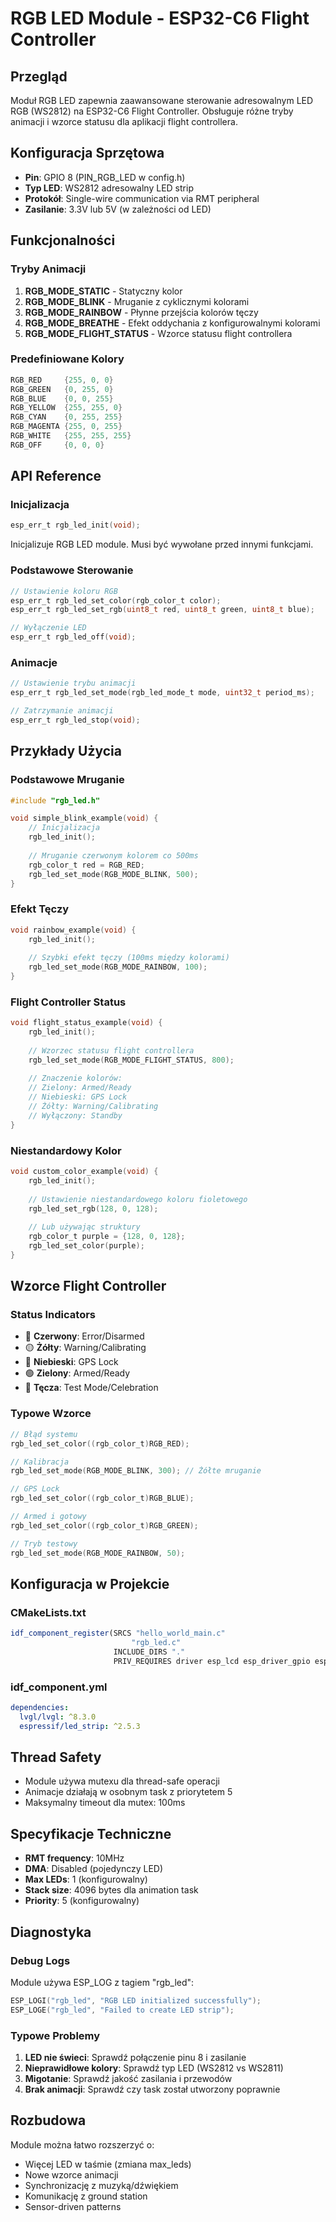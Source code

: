 # RGB LED Module - ESP32-C6 Flight Controller

## Przegląd
Moduł RGB LED zapewnia zaawansowane sterowanie adresowalnym LED RGB (WS2812) na ESP32-C6 Flight Controller. Obsługuje różne tryby animacji i wzorce statusu dla aplikacji flight controllera.

## Konfiguracja Sprzętowa
- **Pin**: GPIO 8 (PIN_RGB_LED w config.h)
- **Typ LED**: WS2812 adresowalny LED strip
- **Protokół**: Single-wire communication via RMT peripheral
- **Zasilanie**: 3.3V lub 5V (w zależności od LED)

## Funkcjonalności

### Tryby Animacji
1. **RGB_MODE_STATIC** - Statyczny kolor
2. **RGB_MODE_BLINK** - Mruganie z cyklicznymi kolorami
3. **RGB_MODE_RAINBOW** - Płynne przejścia kolorów tęczy
4. **RGB_MODE_BREATHE** - Efekt oddychania z konfigurowalnymi kolorami
5. **RGB_MODE_FLIGHT_STATUS** - Wzorce statusu flight controllera

### Predefiniowane Kolory
```c
RGB_RED     {255, 0, 0}
RGB_GREEN   {0, 255, 0}
RGB_BLUE    {0, 0, 255}
RGB_YELLOW  {255, 255, 0}
RGB_CYAN    {0, 255, 255}
RGB_MAGENTA {255, 0, 255}
RGB_WHITE   {255, 255, 255}
RGB_OFF     {0, 0, 0}
```

## API Reference

### Inicjalizacja
```c
esp_err_t rgb_led_init(void);
```
Inicjalizuje RGB LED module. Musi być wywołane przed innymi funkcjami.

### Podstawowe Sterowanie
```c
// Ustawienie koloru RGB
esp_err_t rgb_led_set_color(rgb_color_t color);
esp_err_t rgb_led_set_rgb(uint8_t red, uint8_t green, uint8_t blue);

// Wyłączenie LED
esp_err_t rgb_led_off(void);
```

### Animacje
```c
// Ustawienie trybu animacji
esp_err_t rgb_led_set_mode(rgb_led_mode_t mode, uint32_t period_ms);

// Zatrzymanie animacji
esp_err_t rgb_led_stop(void);
```

## Przykłady Użycia

### Podstawowe Mruganie
```c
#include "rgb_led.h"

void simple_blink_example(void) {
    // Inicjalizacja
    rgb_led_init();
    
    // Mruganie czerwonym kolorem co 500ms
    rgb_color_t red = RGB_RED;
    rgb_led_set_mode(RGB_MODE_BLINK, 500);
}
```

### Efekt Tęczy
```c
void rainbow_example(void) {
    rgb_led_init();
    
    // Szybki efekt tęczy (100ms między kolorami)
    rgb_led_set_mode(RGB_MODE_RAINBOW, 100);
}
```

### Flight Controller Status
```c
void flight_status_example(void) {
    rgb_led_init();
    
    // Wzorzec statusu flight controllera
    rgb_led_set_mode(RGB_MODE_FLIGHT_STATUS, 800);
    
    // Znaczenie kolorów:
    // Zielony: Armed/Ready
    // Niebieski: GPS Lock  
    // Żółty: Warning/Calibrating
    // Wyłączony: Standby
}
```

### Niestandardowy Kolor
```c
void custom_color_example(void) {
    rgb_led_init();
    
    // Ustawienie niestandardowego koloru fioletowego
    rgb_led_set_rgb(128, 0, 128);
    
    // Lub używając struktury
    rgb_color_t purple = {128, 0, 128};
    rgb_led_set_color(purple);
}
```

## Wzorce Flight Controller

### Status Indicators
- 🔴 **Czerwony**: Error/Disarmed
- 🟡 **Żółty**: Warning/Calibrating  
- 🔵 **Niebieski**: GPS Lock
- 🟢 **Zielony**: Armed/Ready
- 🌈 **Tęcza**: Test Mode/Celebration

### Typowe Wzorce
```c
// Błąd systemu
rgb_led_set_color((rgb_color_t)RGB_RED);

// Kalibracja
rgb_led_set_mode(RGB_MODE_BLINK, 300); // Żółte mruganie

// GPS Lock
rgb_led_set_color((rgb_color_t)RGB_BLUE);

// Armed i gotowy
rgb_led_set_color((rgb_color_t)RGB_GREEN);

// Tryb testowy
rgb_led_set_mode(RGB_MODE_RAINBOW, 50);
```

## Konfiguracja w Projekcie

### CMakeLists.txt
```cmake
idf_component_register(SRCS "hello_world_main.c"
                           "rgb_led.c"
                       INCLUDE_DIRS "."
                       PRIV_REQUIRES driver esp_lcd esp_driver_gpio esp_driver_spi lvgl led_strip)
```

### idf_component.yml
```yaml
dependencies:
  lvgl/lvgl: ^8.3.0
  espressif/led_strip: ^2.5.3
```

## Thread Safety
- Module używa mutexu dla thread-safe operacji
- Animacje działają w osobnym task z priorytetem 5
- Maksymalny timeout dla mutex: 100ms

## Specyfikacje Techniczne
- **RMT frequency**: 10MHz
- **DMA**: Disabled (pojedynczy LED)
- **Max LEDs**: 1 (konfigurowalny)
- **Stack size**: 4096 bytes dla animation task
- **Priority**: 5 (konfigurowalny)

## Diagnostyka

### Debug Logs
Module używa ESP_LOG z tagiem "rgb_led":
```c
ESP_LOGI("rgb_led", "RGB LED initialized successfully");
ESP_LOGE("rgb_led", "Failed to create LED strip");
```

### Typowe Problemy
1. **LED nie świeci**: Sprawdź połączenie pinu 8 i zasilanie
2. **Nieprawidłowe kolory**: Sprawdź typ LED (WS2812 vs WS2811)
3. **Migotanie**: Sprawdź jakość zasilania i przewodów
4. **Brak animacji**: Sprawdź czy task został utworzony poprawnie

## Rozbudowa
Module można łatwo rozszerzyć o:
- Więcej LED w taśmie (zmiana max_leds)
- Nowe wzorce animacji
- Synchronizację z muzyką/dźwiękiem
- Komunikację z ground station
- Sensor-driven patterns 